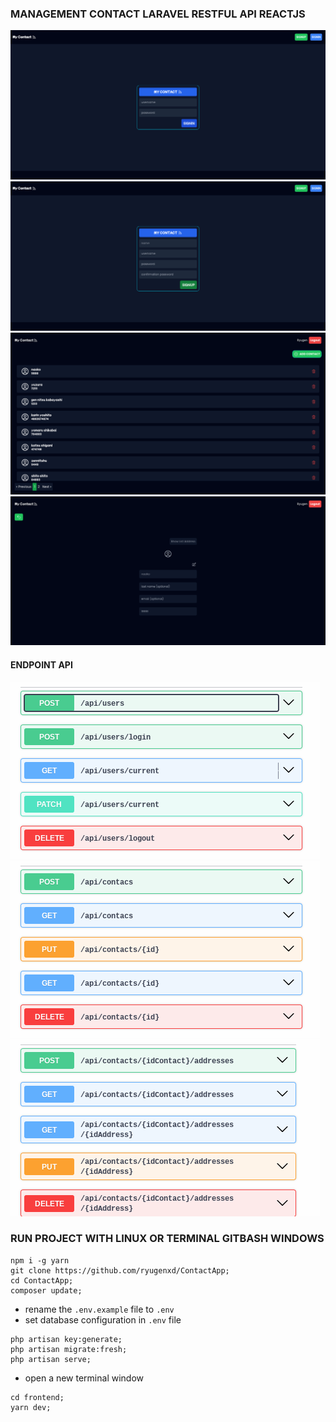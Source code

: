 ### MANAGEMENT CONTACT LARAVEL RESTFUL API  REACTJS


![Login](/docs/screenshot/screencapture-localhost-5173-login-2023-12-14-11_56_27.png)
![Register](/docs/screenshot/screencapture-localhost-5173-register-2023-12-14-11_56_05.png)
![Contacts](/docs/screenshot/screencapture-localhost-5173-dashboard-2023-12-14-11_54_02.png)
![Detail](/docs/screenshot/screencapture-localhost-5173-contact-10-2023-12-14-11_55_18.png)


#### ENDPOINT API

![user](/docs/screenshot/api/user.png) ![contact](/docs/screenshot/api/contact.png) ![address](/docs/screenshot/api/address.png)


### RUN PROJECT WITH LINUX OR TERMINAL GITBASH WINDOWS

```shell
npm i -g yarn
git clone https://github.com/ryugenxd/ContactApp;
cd ContactApp;
composer update;
```
- rename the ```.env.example``` file to ```.env```
- set database configuration in ```.env``` file

```shell
php artisan key:generate;
php artisan migrate:fresh;
php artisan serve;
```
- open a new terminal window

```shell
cd frontend;
yarn dev;
```
